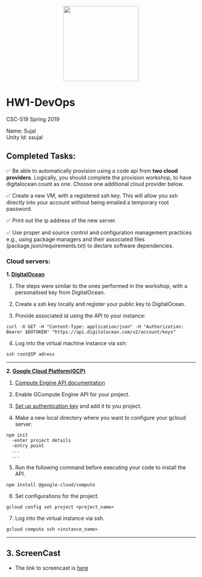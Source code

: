 <p align="center">
  <img width="200" height="200" src="https://upload.wikimedia.org/wikipedia/commons/e/e1/North_Carolina_State_University_Athletic_logo.svg">
</p>

# HW1-DevOps
CSC-519 Spring 2019

Name: Sujal\
Unity Id: ssujal

## Completed Tasks:
:white_check_mark: Be able to automatically provision using a code api from **two cloud providers**. Logically, you should complete the provision workshop, to have digitalocean count as one. Choose one additional cloud provider below.

:white_check_mark: Create a new VM, with a registered ssh key. This will allow you ssh directly into your account without being emailed a temporary root password.

:white_check_mark: Print out the ip address of the new server.

:white_check_mark: Use proper and source control and configuration management practices e.g., using package managers and their associated files (package.json/requirements.txt) to declare software dependencies.

### Cloud servers:
**1. [DigitalOcean](https://www.digitalocean.com/)**
1. The steps were similar to the ones performed in the workshop, with a personalised key from DigitalOcean.

2. Create a ssh key locally and register your public key to DigitalOcean.

3. Provide associated id using the API to your instance:
```
curl -X GET -H "Content-Type: application/json" -H "Authorization: Bearer $DOTOKEN" "https://api.digitalocean.com/v2/account/keys"
```
4. Log into the virtual machine instance via ssh:
```
ssh root@IP adress
```
---
**2. [Google Cloud Platform(GCP)](https://cloud.google.com/free/)**

1. [Compute Engine API documentation](https://cloud.google.com/compute/docs/reference/rest/v1/)

2. Enable GCompute Engine API for your project.

3. [Set up authentication key](https://cloud.google.com/docs/authentication/getting-started) and add it to you project.

4. Make a new local directory where you want to configure your gcloud server.
```
npm init
  -enter project details
  -entry point
  ...
  ...
```
5. Run the following command before executing your code to install the API.
```
npm install @google-cloud/compute
```

6. Set configurations for the project.
```
gcloud config set project <project_name>
```
7. Log into the virtual instance via ssh.
```
gcloud compute ssh <instance_name>
```
---
**3. ScreenCast**
---

* The link to screencast is [here](https://drive.google.com/open?id=1NVaGuj76ZmbMMl-a2iRbcWeScLnMKrud)
